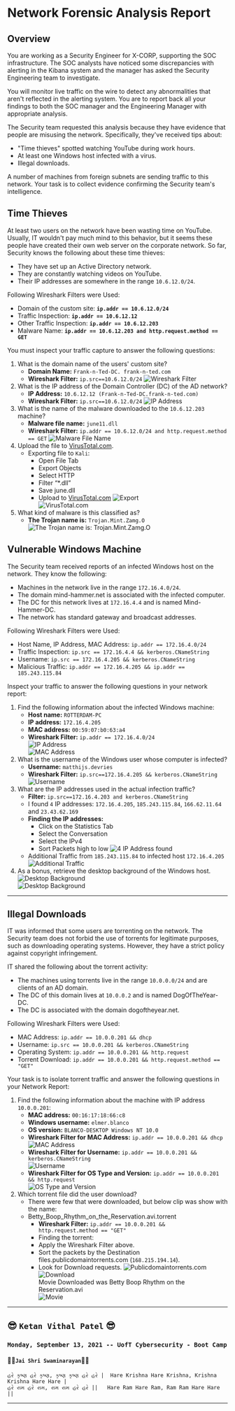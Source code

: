 # Network Forensic Analysis Report

## Overview
You are working as a Security Engineer for X-CORP, supporting the SOC infrastructure. The SOC analysts have noticed some discrepancies with alerting in the Kibana system and the manager has asked the Security Engineering team to investigate.

You will monitor live traffic on the wire to detect any abnormalities that aren't reflected in the alerting system. You are to report back all your findings to both the SOC manager and the Engineering Manager with appropriate analysis.

The Security team requested this analysis because they have evidence that people are misusing the network. Specifically, they've received tips about:

- "Time thieves" spotted watching YouTube during work hours.
- At least one Windows host infected with a virus.
- Illegal downloads.

A number of machines from foreign subnets are sending traffic to this network. Your task is to collect evidence confirming the Security team's intelligence.

## Time Thieves 
At least two users on the network have been wasting time on YouTube. Usually, IT wouldn't pay much mind to this behavior, but it seems these people have created their own web server on the corporate network. So far, Security knows the following about these time thieves:  
- They have set up an Active Directory network.  
- They are constantly watching videos on YouTube. 
- Their IP addresses are somewhere in the range `10.6.12.0/24`.  

Following Wireshark Filters were Used:

- Domain of the custom site: **`ip.addr == 10.6.12.0/24`**
- Traffic Inspection: **`ip.addr == 10.6.12.12`**
- Other Traffic Inspection: **`ip.addr == 10.6.12.203`**
- Malware Name: **`ip.addr == 10.6.12.203 and http.request.method == GET`**

You must inspect your traffic capture to answer the following questions:

1. What is the domain name of the users' custom site? 
   - **Domain Name:** `Frank-n-Ted-DC. frank-n-ted.com`
   - **Wireshark Filter:** `ip.src==10.6.12.0/24`
![Wireshark Filter](https://github.com/karma-786/Final-Project/blob/main/Final%20Project%20-%20KVP/Day%203/Part_1-1a.PNG)  
2. What is the IP address of the Domain Controller (DC) of the AD network?
   - **IP Address:** `10.6.12.12 (Frank-n-Ted-DC.frank-n-ted.com)`
   - **Wireshark Filter:** `ip.src==10.6.12.0/24`
![IP Address](https://github.com/karma-786/Final-Project/blob/main/Final%20Project%20-%20KVP/Day%203/Part_1-2a.png)  
3. What is the name of the malware downloaded to the `10.6.12.203` machine?
   - **Malware file name:** `june11.dll`
   - **Wireshark Filter:** `ip.addr == 10.6.12.0/24 and http.request.method == GET`
![Malware File Name](https://github.com/karma-786/Final-Project/blob/main/Final%20Project%20-%20KVP/Day%203/Part_1-3.PNG)   
4. Upload the file to [VirusTotal.com](https://www.virustotal.com/gui/).
   - Exporting file to `Kali`:
     - Open File Tab
     - Export Objects
     - Select HTTP
     - Filter “*.dll”
     - Save june.dll
     - Upload to [VirusTotal.com](https://www.virustotal.com/gui/)
![Export](https://github.com/karma-786/Final-Project/blob/main/Final%20Project%20-%20KVP/Day%203/Part_1-3a.PNG)  
![VirusTotal.com](https://github.com/karma-786/Final-Project/blob/main/Final%20Project%20-%20KVP/Day%203/Part_1-a4.PNG)  
5. What kind of malware is this classified as?
   -  **The Trojan name is:** `Trojan.Mint.Zamg.O`
![The Trojan name is: Trojan.Mint.Zamg.O](https://github.com/karma-786/Final-Project/blob/main/Final%20Project%20-%20KVP/Day%203/Part_1-4.PNG)  

## Vulnerable Windows Machine

The Security team received reports of an infected Windows host on the network. They know the following:

- Machines in the network live in the range `172.16.4.0/24`.
- The domain mind-hammer.net is associated with the infected computer.
- The DC for this network lives at `172.16.4.4` and is named Mind-Hammer-DC.
- The network has standard gateway and broadcast addresses.

Following Wireshark Filters were Used:

- Host Name, IP Address, MAC Address: `ip.addr == 172.16.4.0/24`
- Traffic Inspection: `ip.src == 172.16.4.4 && kerberos.CNameString`
- Username: `ip.src == 172.16.4.205 && kerberos.CNameString`
- Malicious Traffic: `ip.addr == 172.16.4.205 && ip.addr == 185.243.115.84`

Inspect your traffic to answer the following questions in your network report:

1. Find the following information about the infected Windows machine:
    - **Host name:** `ROTTERDAM-PC`
    - **IP address:** `172.16.4.205`
    - **MAC address:** `00:59:07:b0:63:a4`
    - **Wireshark Filter:** `ip.addr == 172.16.4.0/24`  
![IP Address](https://github.com/karma-786/Final-Project/blob/main/Final%20Project%20-%20KVP/Day%203/Part_2-1.PNG)  
![MAC Address](https://github.com/karma-786/Final-Project/blob/main/Final%20Project%20-%20KVP/Day%203/Part_2-1a.PNG)  
2. What is the username of the Windows user whose computer is infected?
   - **Username:** `matthijs.devries`
   - **Wireshark Filter:** `ip.src==172.16.4.205 && kerberos.CNameString`
![Username](https://github.com/karma-786/Final-Project/blob/main/Final%20Project%20-%20KVP/Day%203/Part_2-2.PNG)  
3. What are the IP addresses used in the actual infection traffic?
   - **Filter:** `ip.src==172.16.4.203 and kerberos.CNameString`
   - I found `4` IP addresses: `172.16.4.205`, `185.243.115.84`, `166.62.11.64` and `23.43.62.169`
   - **Finding the IP addresses:**
     - Click on the Statistics Tab
     - Select the Conversation
     - Select the IPv4
     - Sort Packets high to low
![4 IP Address found](https://github.com/karma-786/Final-Project/blob/main/Final%20Project%20-%20KVP/Day%203/Part_2-3-a.png)  
   - Additional Traffic from `185.243.115.84` to infected host `172.16.4.205`
![Additional Traffic](https://github.com/karma-786/Final-Project/blob/main/Final%20Project%20-%20KVP/Day%203/Part_2-3a.PNG)  
4. As a bonus, retrieve the desktop background of the Windows host.
![Desktop Background](https://github.com/karma-786/Final-Project/blob/main/Final%20Project%20-%20KVP/Day%203/Part_2-4.PNG)  
![Desktop Background](https://github.com/karma-786/Final-Project/blob/main/Final%20Project%20-%20KVP/Day%203/empty.gif_3fss_ss1img.png)  

---

## Illegal Downloads

IT was informed that some users are torrenting on the network. The Security team does not forbid the use of torrents for legitimate purposes, such as downloading operating systems. However, they have a strict policy against copyright infringement.

IT shared the following about the torrent activity:

- The machines using torrents live in the range `10.0.0.0/24` and are clients of an AD domain.
- The DC of this domain lives at `10.0.0.2` and is named DogOfTheYear-DC.
- The DC is associated with the domain dogoftheyear.net.

Following Wireshark Filters were Used:

- MAC Address: `ip.addr == 10.0.0.201 && dhcp`
- Username: `ip.src == 10.0.0.201 && kerberos.CNameString`
- Operating System: `ip.addr == 10.0.0.201 && http.request`
- Torrent Download: `ip.addr == 10.0.0.201 && http.request.method == "GET"`

Your task is to isolate torrent traffic and answer the following questions in your Network Report:

1. Find the following information about the machine with IP address `10.0.0.201`:
    - **MAC address:** `00:16:17:18:66:c8`
    - **Windows username:** `elmer.blanco`
    - **OS version:** `BLANCO-DESKTOP Windows NT 10.0`
    - **Wireshark Filter for MAC Address:** `ip.addr == 10.0.0.201 && dhcp`
![MAC Address](https://github.com/karma-786/Final-Project/blob/main/Final%20Project%20-%20KVP/Day%203/Part_3-1a.PNG)  
    - **Wireshark Filter for Username:** `ip.addr == 10.0.0.201 && kerberos.CNameString`  
![Username](https://github.com/karma-786/Final-Project/blob/main/Final%20Project%20-%20KVP/Day%203/Part_3-1b.PNG)  
    - **Wireshark Filter for OS Type and Version:** `ip.addr == 10.0.0.201 && http.request`  
![OS Type and Version](https://github.com/karma-786/Final-Project/blob/main/Final%20Project%20-%20KVP/Day%203/Part_3-1b1.PNG)  
2. Which torrent file did the user download?
    - There were few that were downloaded, but below clip was show with the name:
    - Betty_Boop_Rhythm_on_the_Reservation.avi.torrent 
      - **Wireshark Filter:** `ip.addr == 10.0.0.201 && http.request.method == "GET"`
      - Finding the torrent:
      - Apply the Wireshark Filter above.
      - Sort the packets by the Destination files.publicdomaintorrents.com (`168.215.194.14`).
      - Look for Download requests.
![Publicdomaintorrents.com](https://github.com/karma-786/Final-Project/blob/main/Final%20Project%20-%20KVP/Day%203/Part_3-1d.PNG)  
![Download](https://github.com/karma-786/Final-Project/blob/main/Final%20Project%20-%20KVP/Day%203/Part_3-1d1a.PNG)  
Movie Downloaded was Betty Boop Rhythm on the Reservation.avi  
![Movie](https://github.com/karma-786/Final-Project/blob/main/Final%20Project%20-%20KVP/Day%203/bettybooprythmonthereservationgrab.jpg)

---
  
## :sunglasses: `Ketan Vithal Patel` :sunglasses:  

### `Monday, September 13, 2021 -- UofT Cybersecurity - Boot Camp`
#### :rose::rose:`Jai Shri Swaminarayan`:rose::rose:
```
હરે કૃષ્ણ હરે કૃષ્ણ, કૃષ્ણ કૃષ્ણ હરે હરે |  Hare Krishna Hare Krishna, Krishna Krishna Hare Hare |
હરે રામ હરે રામ, રામ રામ હરે હરે ||   Hare Ram Hare Ram, Ram Ram Hare Hare ||
```
---  
